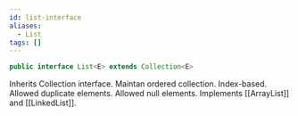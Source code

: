 ```yaml
---
id: list-interface
aliases:
  - List
tags: []
---
```


```java
public interface List<E> extends Collection<E>  
```

Inherits Collection interface.
Maintan ordered collection.
Index-based.
Allowed duplicate elements.
Allowed null elements.
Implements [[ArrayList]] and [[LinkedList]].
